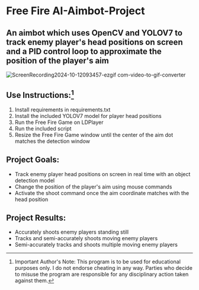 # Free Fire AI-Aimbot-Project 

## An aimbot which uses OpenCV and YOLOV7 to track enemy player's head positions on screen and a PID control loop to approximate the position of the player's aim 
![ScreenRecording2024-10-12093457-ezgif com-video-to-gif-converter](https://github.com/user-attachments/assets/24b1877f-c067-417e-8e7c-c6905d1c13a5)

## Use Instructions:[^bignote]
1. Install requirements in requirements.txt 
2. Install the included YOLOV7 model for player head positions 
3. Run the Free Fire Game on LDPlayer  
4. Run the included script 
5. Resize the Free Fire Game window until the center of the aim dot matches the detection window 

## Project Goals: 
* Track enemy player head positions on screen in real time with an object detection model 
* Change the position of the player's aim using mouse commands 
* Activate the shoot command once the aim coordinate matches with the head position 

## Project Results: 
* Accurately shoots enemy players standing still 
* Tracks and semi-accurately shoots moving enemy players 
* Semi-accurately tracks and shoots multiple moving enemy players 

[^bignote]:Important Author's Note: 
This program is to be used for educational purposes only. 
I do not endorse cheating in any way. 
Parties who decide to misuse the program are responsible for any disciplinary action taken against them. 
